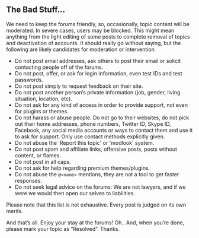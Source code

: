 ## The Bad Stuff...

We need to keep the forums friendly, so, occasionally, topic content will be moderated. In severe cases, users may be blocked. This might mean anything from the light editing of some posts to complete removal of topics and deactivation of accounts. It should really go without saying, but the following are likely candidates for moderation or intervention

- Do not post email addresses, ask others to post their email or solicit contacting people off of the forums.
- Do not post, offer, or ask for login information, even test IDs and test passwords.
- Do not post simply to request feedback on their site.
- Do not post another person’s private information (job, gender, living situation, location, etc).
- Do not ask for any kind of access in order to provide support, not even for plugins or themes.
- Do not harass or abuse people. Do not go to their websites, do not pick out their home addresses, phone numbers, Twitter ID, Skype ID, Facebook, any social media accounts or ways to contact them and use it to ask for support. Only use contact methods explicitly given.
- Do not abuse the 'Report this topic' or 'modlook' system.
- Do not post spam and affiliate links, offensive posts, posts without content, or flames.
- Do not post in all caps.
- Do not ask for help regarding premium themes/plugins.
- Do not abuse the `@<name>` mentions, they are not a tool to get faster responses.
- Do not seek legal advice on the forums: We are not lawyers, and if we were we would then open our selves to liabilities.

Please note that this list is not exhaustive. Every post is judged on its own merits.

And that’s all. Enjoy your stay at the forums! Oh.. And, when you’re done, please mark your topic as “Resolved”. Thanks.
